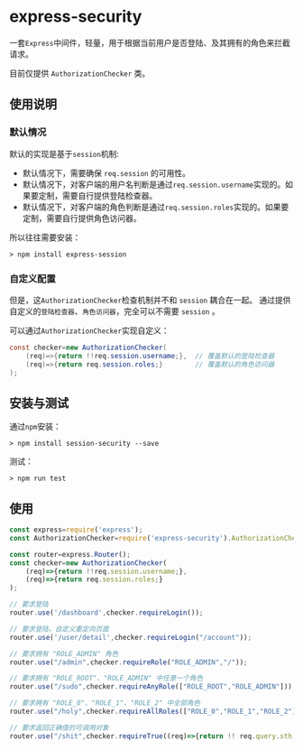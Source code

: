 # express-security

一套`Express`中间件，轻量，用于根据当前用户是否登陆、及其拥有的角色来拦截请求。

目前仅提供 `AuthorizationChecker` 类。

## 使用说明


### 默认情况

默认的实现是基于`session`机制:

* 默认情况下，需要确保  `req.session` 的可用性。
* 默认情况下，对客户端的用户名判断是通过`req.session.username`实现的。如果要定制，需要自行提供登陆检查器。
* 默认情况下，对客户端的角色判断是通过`req.session.roles`实现的。如果要定制，需要自行提供角色访问器。

所以往往需要安装：
```
> npm install express-session
```

### 自定义配置

但是，这`AuthorizationChecker`检查机制并不和 `session` 耦合在一起。 通过提供自定义的`登陆检查器`、`角色访问器`，完全可以不需要 `session` 。

可以通过`AuthorizationChecker`实现自定义：
```Java
const checker=new AuthorizationChecker(
    (req)=>{return !!req.session.username;},  // 覆盖默认的登陆检查器
    (req)=>{return req.session.roles;}        // 覆盖默认的角色访问器
);
```

## 安装与测试

通过`npm`安装：
```
> npm install session-security --save
```

测试：
```
> npm run test
```

## 使用

```JavaScript
const express=require('express');
const AuthorizationChecker=require('express-security').AuthorizationChecker;

const router=express.Router();
const checker=new AuthorizationChecker(
    (req)=>{return !!req.session.username;},
    (req)=>{return req.session.roles;}
);

// 要求登陆
router.use('/dashboard',checker.requireLogin());

// 要求登陆，自定义重定向页面
router.use('/user/detail',checker.requireLogin("/account"));

// 要求拥有 "ROLE_ADMIN" 角色
router.use("/admin",checker.requireRole("ROLE_ADMIN","/"));

// 要求拥有 "ROLE_ROOT"、"ROLE_ADMIN" 中任意一个角色
router.use("/sudo",checker.requireAnyRole(["ROLE_ROOT","ROLE_ADMIN"]));

// 要求拥有 "ROLE_0"、"ROLE_1"、"ROLE_2" 中全部角色
router.use("/holy",checker.requireAllRoles(["ROLE_0","ROLE_1","ROLE_2"]));

// 要求返回正确值的可调用对象
router.use("/shit",checker.requireTrue((req)=>{return !! req.query.sth;},"/"));
```
